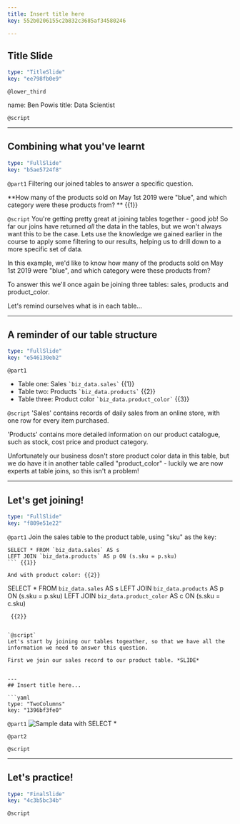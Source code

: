 ```yaml
---
title: Insert title here
key: 552b0206155c2b832c3685af34580246

---
```

## Title Slide

```yaml
type: "TitleSlide"
key: "ee798fb0e9"
```

`@lower_third`

name: Ben Powis
title: Data Scientist


`@script`



---
## Combining what you've learnt

```yaml
type: "FullSlide"
key: "b5ae5724f8"
```

`@part1`
Filtering our joined tables to answer a specific question.

**How many of the products sold on May 1st 2019 were "blue", and which category were these products from?  ** {{1}}


`@script`
You're getting pretty great at joining tables together - good job! So far our joins have returned *all* the data in the tables, but we won't always want this to be the case. Lets use the knowledge we gained earlier in the course to apply some filtering to our results, helping us to drill down to a more specific set of data. 

In this example, we'd like to know how many of the products sold on May 1st 2019 were "blue", and which category were these products from?

To answer this we'll once again be joining three tables: sales, products and product_color. 

Let's remind ourselves what is in each table...


---
## A reminder of our table structure

```yaml
type: "FullSlide"
key: "e546130eb2"
```

`@part1`
- Table one: Sales ``` `biz_data.sales` ``` {{1}}
- Table two: Products  ``` `biz_data.products` ``` {{2}}
- Table three: Product color ``` `biz_data.product_color` ``` {{3}}


`@script`
'Sales' contains records of daily sales from an online store, with one row for every item purchased.

'Products' contains more detailed information on our product catalogue, such as stock, cost price and product category.

Unfortunately our business dosn't store product color data in this table, but we do have it in another table called "product_color" - luckily we are now experts at table joins, so this isn't a problem!


---
## Let's get joining!

```yaml
type: "FullSlide"
key: "f809e51e22"
```

`@part1`
Join the sales table to the product table, using "sku" as the key:
``` 
SELECT * FROM `biz_data.sales` AS s
LEFT JOIN `biz_data.products` AS p ON (s.sku = p.sku)
``` {{1}}

And with product color: {{2}}
```
SELECT * FROM `biz_data.sales` AS s
LEFT JOIN `biz_data.products` AS p
ON (s.sku = p.sku)
LEFT JOIN `biz_data.product_color` AS c
ON (s.sku = c.sku)
```
 {{2}}


`@script`
Let's start by joining our tables togeather, so that we have all the information we need to answer this question.

First we join our sales record to our product table. *SLIDE*


---
## Insert title here...

```yaml
type: "TwoColumns"
key: "1396bf3fe0"
```

`@part1`
![Sample data with SELECT *](https://assets.datacamp.com/production/repositories/5081/datasets/929412047a17e211531f281ac61ba82371124909/Screen%20Shot%202019-06-02%20at%2019.32.55.png)


`@part2`



`@script`



---
## Let's practice!

```yaml
type: "FinalSlide"
key: "4c3b5bc34b"
```

`@script`


